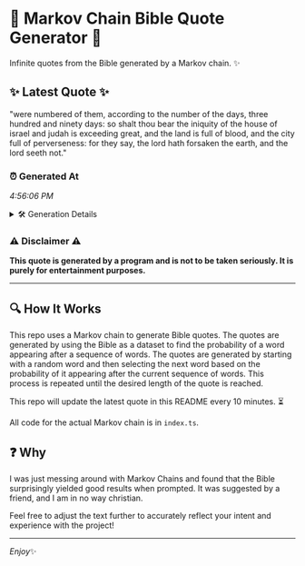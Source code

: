 # 📖 Markov Chain Bible Quote Generator 📖

Infinite quotes from the Bible generated by a Markov chain. ✨

## ✨ Latest Quote ✨
"were numbered of them, according to the number of the days, three hundred and ninety days: so shalt thou bear the iniquity of the house of israel and judah is exceeding great, and the land is full of blood, and the city full of perverseness: for they say, the lord hath forsaken the earth, and the lord seeth not."

### ⏰ Generated At
*4:56:06 PM*

<details>
    <summary>🛠️ Generation Details</summary>
    <p>
        <strong>🌱 Seed:</strong> were<br>
        <strong>🔄 Iterations:</strong> 58<br>
        <strong>📜 Context History:</strong><br>[ were ]: numbered<br>[ were, numbered ]: of<br>[ were, numbered, of ]: them,<br>[ were, numbered, of, them, ]: according<br>[ were, numbered, of, them,, according ]: to<br>[ were, numbered, of, them,, according, to ]: the<br>[ numbered, of, them,, according, to, the ]: number<br>[ of, them,, according, to, the, number ]: of<br>[ them,, according, to, the, number, of ]: the<br>[ according, to, the, number, of, the ]: days,<br>[ to, the, number, of, the, days, ]: three<br>[ the, number, of, the, days,, three ]: hundred<br>[ number, of, the, days,, three, hundred ]: and<br>[ of, the, days,, three, hundred, and ]: ninety<br>[ the, days,, three, hundred, and, ninety ]: days:<br>[ days,, three, hundred, and, ninety, days: ]: so<br>[ three, hundred, and, ninety, days:, so ]: shalt<br>[ hundred, and, ninety, days:, so, shalt ]: thou<br>[ and, ninety, days:, so, shalt, thou ]: bear<br>[ ninety, days:, so, shalt, thou, bear ]: the<br>[ days:, so, shalt, thou, bear, the ]: iniquity<br>[ so, shalt, thou, bear, the, iniquity ]: of<br>[ shalt, thou, bear, the, iniquity, of ]: the<br>[ thou, bear, the, iniquity, of, the ]: house<br>[ bear, the, iniquity, of, the, house ]: of<br>[ the, iniquity, of, the, house, of ]: israel<br>[ iniquity, of, the, house, of, israel ]: and<br>[ of, the, house, of, israel, and ]: judah<br>[ the, house, of, israel, and, judah ]: is<br>[ house, of, israel, and, judah, is ]: exceeding<br>[ of, israel, and, judah, is, exceeding ]: great,<br>[ israel, and, judah, is, exceeding, great, ]: and<br>[ and, judah, is, exceeding, great,, and ]: the<br>[ judah, is, exceeding, great,, and, the ]: land<br>[ is, exceeding, great,, and, the, land ]: is<br>[ exceeding, great,, and, the, land, is ]: full<br>[ great,, and, the, land, is, full ]: of<br>[ and, the, land, is, full, of ]: blood,<br>[ the, land, is, full, of, blood, ]: and<br>[ land, is, full, of, blood,, and ]: the<br>[ is, full, of, blood,, and, the ]: city<br>[ full, of, blood,, and, the, city ]: full<br>[ of, blood,, and, the, city, full ]: of<br>[ blood,, and, the, city, full, of ]: perverseness:<br>[ and, the, city, full, of, perverseness: ]: for<br>[ the, city, full, of, perverseness:, for ]: they<br>[ city, full, of, perverseness:, for, they ]: say,<br>[ full, of, perverseness:, for, they, say, ]: the<br>[ of, perverseness:, for, they, say,, the ]: lord<br>[ perverseness:, for, they, say,, the, lord ]: hath<br>[ for, they, say,, the, lord, hath ]: forsaken<br>[ they, say,, the, lord, hath, forsaken ]: the<br>[ say,, the, lord, hath, forsaken, the ]: earth,<br>[ the, lord, hath, forsaken, the, earth, ]: and<br>[ lord, hath, forsaken, the, earth,, and ]: the<br>[ hath, forsaken, the, earth,, and, the ]: lord<br>[ forsaken, the, earth,, and, the, lord ]: seeth<br>[ the, earth,, and, the, lord, seeth ]: not.<br>
    </p>
</details>

### ⚠️ Disclaimer ⚠️
**This quote is generated by a program and is not to be taken seriously. It is purely for entertainment purposes.**

---

## 🔍 How It Works

This repo uses a Markov chain to generate Bible quotes. The quotes are generated by using the Bible as a dataset to find the probability of a word appearing after a sequence of words. The quotes are generated by starting with a random word and then selecting the next word based on the probability of it appearing after the current sequence of words. This process is repeated until the desired length of the quote is reached.

This repo will update the latest quote in this README every 10 minutes. ⏳

All code for the actual Markov chain is in `index.ts`.

## ❓ Why

I was just messing around with Markov Chains and found that the Bible surprisingly yielded good results when prompted. 
It was suggested by a friend, and I am in no way christian.

Feel free to adjust the text further to accurately reflect your intent and experience with the project!

---

*Enjoy*✨
